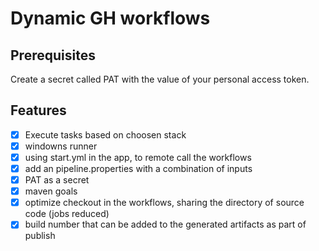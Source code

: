 # Dynamic GH workflows

## Prerequisites

Create a secret called PAT with the value of your personal access token.

## Features

- [x] Execute tasks based on choosen stack
- [x] windowns runner
- [x] using start.yml in the app, to remote call the workflows
- [x] add an pipeline.properties with a combination of inputs
- [x] PAT as a secret
- [x] maven goals
- [x] optimize checkout in the workflows, sharing the directory of source code (jobs reduced)
- [x] build number that can be added to the generated artifacts as part of publish
